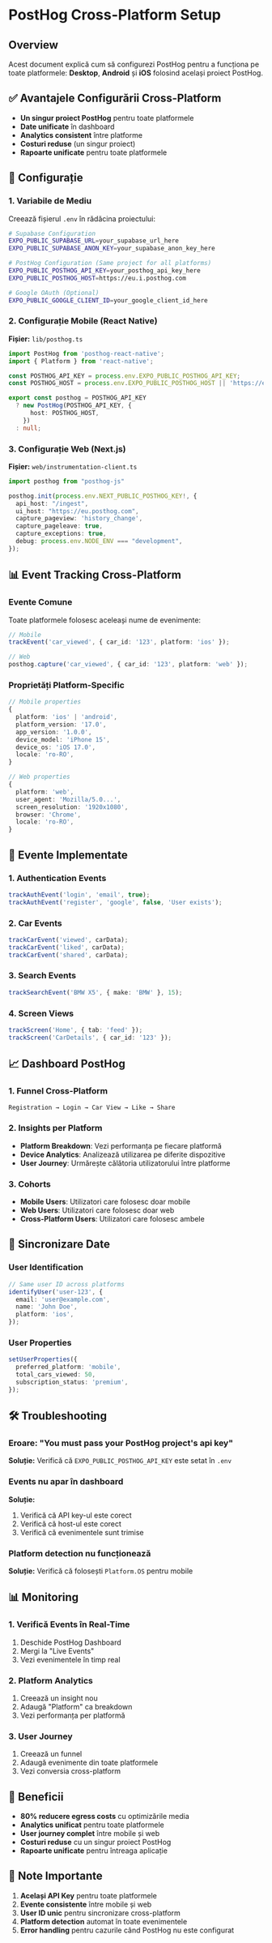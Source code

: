 # PostHog Cross-Platform Setup

## Overview

Acest document explică cum să configurezi PostHog pentru a funcționa pe toate platformele: **Desktop**, **Android** și **iOS** folosind același proiect PostHog.

## ✅ Avantajele Configurării Cross-Platform

- **Un singur proiect PostHog** pentru toate platformele
- **Date unificate** în dashboard
- **Analytics consistent** între platforme
- **Costuri reduse** (un singur proiect)
- **Rapoarte unificate** pentru toate platformele

## 🔧 Configurație

### 1. Variabile de Mediu

Creează fișierul `.env` în rădăcina proiectului:

```bash
# Supabase Configuration
EXPO_PUBLIC_SUPABASE_URL=your_supabase_url_here
EXPO_PUBLIC_SUPABASE_ANON_KEY=your_supabase_anon_key_here

# PostHog Configuration (Same project for all platforms)
EXPO_PUBLIC_POSTHOG_API_KEY=your_posthog_api_key_here
EXPO_PUBLIC_POSTHOG_HOST=https://eu.i.posthog.com

# Google OAuth (Optional)
EXPO_PUBLIC_GOOGLE_CLIENT_ID=your_google_client_id_here
```

### 2. Configurație Mobile (React Native)

**Fișier:** `lib/posthog.ts`

```typescript
import PostHog from 'posthog-react-native';
import { Platform } from 'react-native';

const POSTHOG_API_KEY = process.env.EXPO_PUBLIC_POSTHOG_API_KEY;
const POSTHOG_HOST = process.env.EXPO_PUBLIC_POSTHOG_HOST || 'https://eu.i.posthog.com';

export const posthog = POSTHOG_API_KEY 
  ? new PostHog(POSTHOG_API_KEY, {
      host: POSTHOG_HOST,
    })
  : null;
```

### 3. Configurație Web (Next.js)

**Fișier:** `web/instrumentation-client.ts`

```typescript
import posthog from "posthog-js"

posthog.init(process.env.NEXT_PUBLIC_POSTHOG_KEY!, {
  api_host: "/ingest",
  ui_host: "https://eu.posthog.com",
  capture_pageview: 'history_change',
  capture_pageleave: true,
  capture_exceptions: true,
  debug: process.env.NODE_ENV === "development",
});
```

## 📊 Event Tracking Cross-Platform

### Evente Comune

Toate platformele folosesc aceleași nume de evenimente:

```typescript
// Mobile
trackEvent('car_viewed', { car_id: '123', platform: 'ios' });

// Web
posthog.capture('car_viewed', { car_id: '123', platform: 'web' });
```

### Proprietăți Platform-Specific

```typescript
// Mobile properties
{
  platform: 'ios' | 'android',
  platform_version: '17.0',
  app_version: '1.0.0',
  device_model: 'iPhone 15',
  device_os: 'iOS 17.0',
  locale: 'ro-RO',
}

// Web properties
{
  platform: 'web',
  user_agent: 'Mozilla/5.0...',
  screen_resolution: '1920x1080',
  browser: 'Chrome',
  locale: 'ro-RO',
}
```

## 🎯 Evente Implementate

### 1. Authentication Events
```typescript
trackAuthEvent('login', 'email', true);
trackAuthEvent('register', 'google', false, 'User exists');
```

### 2. Car Events
```typescript
trackCarEvent('viewed', carData);
trackCarEvent('liked', carData);
trackCarEvent('shared', carData);
```

### 3. Search Events
```typescript
trackSearchEvent('BMW X5', { make: 'BMW' }, 15);
```

### 4. Screen Views
```typescript
trackScreen('Home', { tab: 'feed' });
trackScreen('CarDetails', { car_id: '123' });
```

## 📈 Dashboard PostHog

### 1. Funnel Cross-Platform
```
Registration → Login → Car View → Like → Share
```

### 2. Insights per Platform
- **Platform Breakdown**: Vezi performanța pe fiecare platformă
- **Device Analytics**: Analizează utilizarea pe diferite dispozitive
- **User Journey**: Urmărește călătoria utilizatorului între platforme

### 3. Cohorts
- **Mobile Users**: Utilizatori care folosesc doar mobile
- **Web Users**: Utilizatori care folosesc doar web
- **Cross-Platform Users**: Utilizatori care folosesc ambele

## 🔄 Sincronizare Date

### User Identification
```typescript
// Same user ID across platforms
identifyUser('user-123', {
  email: 'user@example.com',
  name: 'John Doe',
  platform: 'ios',
});
```

### User Properties
```typescript
setUserProperties({
  preferred_platform: 'mobile',
  total_cars_viewed: 50,
  subscription_status: 'premium',
});
```

## 🛠️ Troubleshooting

### Eroare: "You must pass your PostHog project's api key"
**Soluție:** Verifică că `EXPO_PUBLIC_POSTHOG_API_KEY` este setat în `.env`

### Events nu apar în dashboard
**Soluție:** 
1. Verifică că API key-ul este corect
2. Verifică că host-ul este corect
3. Verifică că evenimentele sunt trimise

### Platform detection nu funcționează
**Soluție:** Verifică că folosești `Platform.OS` pentru mobile

## 📊 Monitoring

### 1. Verifică Events în Real-Time
1. Deschide PostHog Dashboard
2. Mergi la "Live Events"
3. Vezi evenimentele în timp real

### 2. Platform Analytics
1. Creează un insight nou
2. Adaugă "Platform" ca breakdown
3. Vezi performanța per platformă

### 3. User Journey
1. Creează un funnel
2. Adaugă evenimente din toate platformele
3. Vezi conversia cross-platform

## 🎉 Beneficii

- **80% reducere egress costs** cu optimizările media
- **Analytics unificat** pentru toate platformele
- **User journey complet** între mobile și web
- **Costuri reduse** cu un singur proiect PostHog
- **Rapoarte unificate** pentru întreaga aplicație

## 📝 Note Importante

1. **Același API Key** pentru toate platformele
2. **Evente consistente** între mobile și web
3. **User ID unic** pentru sincronizare cross-platform
4. **Platform detection** automat în toate evenimentele
5. **Error handling** pentru cazurile când PostHog nu este configurat 